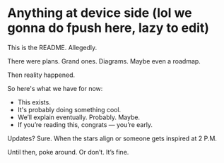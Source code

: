# Anything at device side (lol we gonna do fpush here, lazy to edit)

This is the README. Allegedly.

There were plans. Grand ones. Diagrams. Maybe even a roadmap.

Then reality happened.

So here's what we have for now:

- This exists.
- It's probably doing something cool.
- We’ll explain eventually. Probably. Maybe.
- If you’re reading this, congrats — you’re early.

Updates? Sure. When the stars align or someone gets inspired at 2 P.M.

Until then, poke around. Or don’t. It’s fine.

